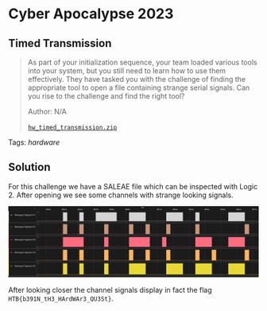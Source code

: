 # Cyber Apocalypse 2023

## Timed Transmission

> As part of your initialization sequence, your team loaded various tools into your system, but you still need to learn how to use them effectively. They have tasked you with the challenge of finding the appropriate tool to open a file containing strange serial signals. Can you rise to the challenge and find the right tool?
>
>  Author: N/A
>
> [`hw_timed_transmission.zip`](hw_timed_transmission.zip)

Tags: _hardware_

## Solution
For this challenge we have a SALEAE file which can be inspected with Logic 2. After opening we see some channels with strange looking signals.

![signal](image001.png)

After looking closer the channel signals display in fact the flag `HTB{b391N_tH3_HArdWAr3_QU3St}`.